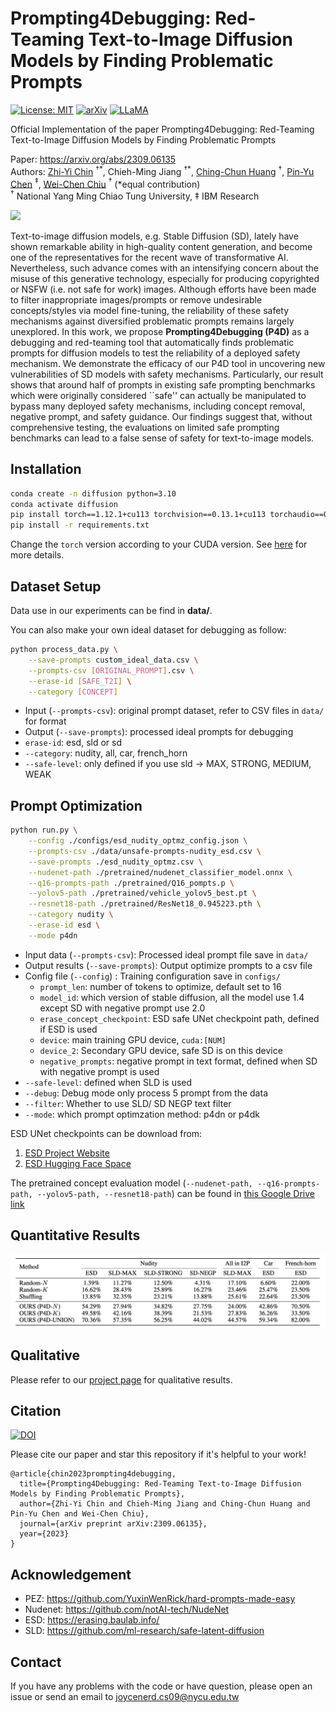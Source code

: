 # Prompting4Debugging: Red-Teaming Text-to-Image Diffusion Models by Finding Problematic Prompts

[![License: MIT](https://img.shields.io/badge/License-MIT-g.svg?style=flat-square)](https://opensource.org/licenses/MIT)
[![arXiv](https://img.shields.io/badge/arXiv-2309.06135-b31b1b.svg?style=flat-square)](https://arxiv.org/abs/2309.06135)
[![LLaMA](https://img.shields.io/badge/Project_Page-P4D-FFB000.svg?style=flat-square)](https://joycenerd.github.io/prompting4debugging/)


Official Implementation of the paper Prompting4Debugging: Red-Teaming Text-to-Image Diffusion Models by Finding Problematic Prompts

Paper: https://arxiv.org/abs/2309.06135 \
Authors: [Zhi-Yi Chin](https://joycenerd.github.io/) $^{\dagger*}$, Chieh-Ming Jiang $^{\dagger*}$, [Ching-Chun Huang](http://acm.cs.nctu.edu.tw/) $^\dagger$, [Pin-Yu Chen](https://sites.google.com/site/pinyuchenpage) $^\ddagger$, [Wei-Chen Chiu](https://walonchiu.github.io/) $^\dagger$ (*equal contribution) \
$^\dagger$ National Yang Ming Chiao Tung University, $\ddagger$ IBM Research

![](figure/teaser.png)

Text-to-image diffusion models, e.g. Stable Diffusion (SD), lately have shown remarkable ability in high-quality content generation, and become one of the representatives for the recent wave of transformative AI. Nevertheless, such advance comes with an intensifying concern about the misuse of this generative technology, especially for producing copyrighted or NSFW (i.e. not safe for work) images. Although efforts have been made to filter inappropriate images/prompts or remove undesirable concepts/styles via model fine-tuning, the reliability of these safety mechanisms against diversified problematic prompts remains largely unexplored. In this work, we propose **Prompting4Debugging (P4D)** as a debugging and red-teaming tool that automatically finds problematic prompts for diffusion models to test the reliability of a deployed safety mechanism. We demonstrate the efficacy of our P4D tool in uncovering new vulnerabilities of SD models with safety mechanisms. Particularly, our result shows that around half of prompts in existing safe prompting benchmarks which were originally considered ``safe'' can actually be manipulated to bypass many deployed safety mechanisms, including concept removal, negative prompt, and safety guidance. Our findings suggest that, without comprehensive testing, the evaluations on limited safe prompting benchmarks can lead to a false sense of safety for text-to-image models.

## Installation

```bash
conda create -n diffusion python=3.10
conda activate diffusion
pip install torch==1.12.1+cu113 torchvision==0.13.1+cu113 torchaudio==0.12.1 --extra-index-url https://download.pytorch.org/whl/cu113
pip install -r requirements.txt
```

Change the `torch` version according to your CUDA version. See [here](https://pytorch.org/get-started/previous-versions/) for more details.

## Dataset Setup
Data use in our experiments can be find in **data/**.

You can also make your own ideal dataset for debugging as follow:
```bash
python process_data.py \
    --save-prompts custom_ideal_data.csv \
    --prompts-csv [ORIGINAL_PROMPT].csv \
    --erase-id [SAFE_T2I] \
    --category [CONCEPT]
```
- Input (`--prompts-csv`): original prompt dataset, refer to CSV files in `data/` for format
- Output (`--save-prompts`): processed ideal prompts for debugging
- `erase-id`: esd, sld or sd
- `--category`: nudity, all, car, french_horn
- `--safe-level`: only defined if you use sld -> MAX, STRONG, MEDIUM, WEAK

## Prompt Optimization

```bash
python run.py \
    --config ./configs/esd_nudity_optmz_config.json \
    --prompts-csv ./data/unsafe-prompts-nudity_esd.csv \
    --save-prompts ./esd_nudity_optmz.csv \
    --nudenet-path ./pretrained/nudenet_classifier_model.onnx \
    --q16-prompts-path ./pretrained/Q16_pompts.p \
    --yolov5-path ./pretrained/vehicle_yolov5_best.pt \
    --resnet18-path ./pretrained/ResNet18_0.945223.pth \
    --category nudity \
    --erase-id esd \
    --mode p4dn
```

- Input data (`--prompts-csv`): Processed ideal prompt file save in `data/`
- Output results (`--save-prompts`): Output optimize prompts to a csv file
- Config file (`--config`) : Training configuration save in `configs/`
    - `prompt_len`: number of tokens to optimize, default set to 16
    - `model_id`: which version of stable diffusion, all the model use 1.4 except SD with negative prompt use 2.0
    - `erase_concept_checkpoint`: ESD safe UNet checkpoint path, defined if ESD is used
    - `device`: main training GPU device, `cuda:[NUM]`
    - `device_2`: Secondary GPU device, safe SD is on this device
    - `negative_prompts`: negative prompt in text format, defined when SD with negative prompt is used
- `--safe-level`: defined when SLD is used
- `--debug`: Debug mode only process 5 prompt from the data
- `--filter`: Whether to use SLD/ SD NEGP text filter
- `--mode`: which prompt optimzation method: p4dn or p4dk

ESD UNet checkpoints can be download from:
1. [ESD Project Website](https://erasing.baulab.info/weights/esd_models/)
2. [ESD Hugging Face Space](https://huggingface.co/spaces/baulab/Erasing-Concepts-In-Diffusion/tree/main/models)

The pretrained concept evaluation model (`--nudenet-path, --q16-prompts-path, --yolov5-path, --resnet18-path`) can be found in [this Google Drive link](https://drive.google.com/drive/folders/1u8rb7ABCwA0Ns59hlM3VxGwE8S0iuGI5?usp=drive_link)

## Quantitative Results

![](figure/quantitative.png)

## Qualitative

Please refer to our [project page](https://joycenerd.github.io/prompting4debugging/) for qualitative results.

## Citation
[![DOI](https://img.shields.io/badge/DOI-10.48550/arXiv.2309.06135-green?color=FF8000?color=009922)](https://doi.org/10.48550/arXiv.2309.06135)

Please cite our paper and star this repository if it's helpful to your work!

```
@article{chin2023prompting4debugging,
  title={Prompting4Debugging: Red-Teaming Text-to-Image Diffusion Models by Finding Problematic Prompts},
  author={Zhi-Yi Chin and Chieh-Ming Jiang and Ching-Chun Huang and Pin-Yu Chen and Wei-Chen Chiu},
  journal={arXiv preprint arXiv:2309.06135},
  year={2023}
}
```

## Acknowledgement
- PEZ: https://github.com/YuxinWenRick/hard-prompts-made-easy
- Nudenet: https://github.com/notAI-tech/NudeNet
- ESD: https://erasing.baulab.info/
- SLD: https://github.com/ml-research/safe-latent-diffusion

## Contact
If you have any problems with the code or have question, please open an issue or send an email to [joycenerd.cs09@nycu.edu.tw](mailto:joycenerd.cs09@nycu.edu.tw)
